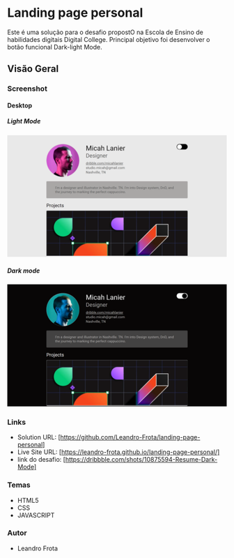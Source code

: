# Landing page personal
Este é uma solução para o desafio propostO na Escola de Ensino de habilidades digitais Digital College.
Principal objetivo foi desenvolver o botão funcional Dark-light Mode. 

## Visão Geral

### Screenshot

#### Desktop
  ##### Light Mode

![](https://github.com/Leandro-Frota/landing-page-personal/blob/main/assets/screencapture-desktop-light-mode.png)

  ##### Dark mode

![](https://github.com/Leandro-Frota/landing-page-personal/blob/main/assets/screencapture-desktop-dark-mode.png)

### Links

- Solution URL: [https://github.com/Leandro-Frota/landing-page-personal]
- Live Site URL: [https://leandro-frota.github.io/landing-page-personal/]
- link do desafio: [https://dribbble.com/shots/10875594-Resume-Dark-Mode]

### Temas
- HTML5
- CSS 
- JAVASCRIPT

### Autor
- Leandro Frota
  
